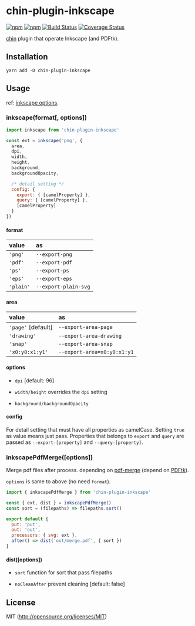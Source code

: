 # chin-plugin-inkscape

[![npm](https://img.shields.io/npm/v/chin-plugin-inkscape.svg?style=flat-square)](https://www.npmjs.com/package/chin-plugin-inkscape)
[![npm](https://img.shields.io/npm/dm/chin-plugin-inkscape.svg?style=flat-square)](https://www.npmjs.com/package/chin-plugin-inkscape)
[![Build Status](https://img.shields.io/travis/kthjm/chin-plugin-inkscape.svg?style=flat-square)](https://travis-ci.org/kthjm/chin-plugin-inkscape)
[![Coverage Status](https://img.shields.io/codecov/c/github/kthjm/chin-plugin-inkscape.svg?style=flat-square)](https://codecov.io/github/kthjm/chin-plugin-inkscape)

[chin](https://github.com/kthjm/chin) plugin that operate Inkscape (and PDFtk).

## Installation
```shell
yarn add -D chin-plugin-inkscape
```

## Usage

ref: [inkscape options](https://inkscape.org/en/doc/inkscape-man.html).

### inkscape(format[, options])
```js
import inkscape from 'chin-plugin-inkscape'

const ext = inkscape('png', {
  area,
  dpi,
  width,
  height,
  background,
  backgroundOpacity,

  /* detail setting */
  config: {
    export: { [camelProperty] },
    query: { [camelProperty] },
    [camelProperty]
  }
})
```

#### format
|value|as|
|:-|:-|
|`'png'`  |`--export-png`|
|`'pdf'`  |`--export-pdf`|
|`'ps'`   |`--export-ps`|
|`'eps'`  |`--export-eps`|
|`'plain'`|`--export-plain-svg`|

#### area
|value|as|
|:-|:-|
|`'page'` [default]|`--export-area-page`|
|`'drawing'`       |`--export-area-drawing`|
|`'snap'`          |`--export-area-snap`|
|`'x0:y0:x1:y1'`   |`--export-area=x0:y0:x1:y1`|

#### options

- `dpi` [default: 96]

- `width/height` overrides the `dpi` setting

- `background/backgroundOpacity`

#### config
For detail setting that must have all properties as camelCase. Setting `true` as value means just pass. Properties that belongs to `export` and `query` are passed as `--export-[property]` and `--query-[property]`.

### inkscapePdfMerge([options])

Merge pdf files after process. depending on [pdf-merge](https://github.com/wubzz/pdf-merge) (depend on [PDFtk](https://www.pdflabs.com/tools/pdftk-the-pdf-toolkit/)).

`options` is same to above (no need `format`).

```js
import { inkscapePdfMerge } from 'chin-plugin-inkscape'

const { ext, dist } = inkscapePdfMerge()
const sort = (filepaths) => filepaths.sort()

export default {
  put: 'put',
  out: 'out',
  processors: { svg: ext },
  after() => dist('out/merge.pdf', { sort })
}
```

#### dist([options])

- `sort` function for sort that pass filepaths

- `noCleanAfter` prevent cleaning [default: false]

## License
MIT (http://opensource.org/licenses/MIT)